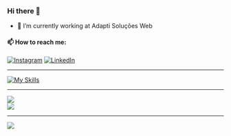 ### Hi there 👋

- 🔭 I’m currently working at Adapti Soluções Web

<!--
**kaioporemlevanto/kaioporemlevanto** is a ✨ _special_ ✨ repository because its `README.md` (this file) appears on your GitHub profile.

Here are some ideas to get you started:

- 🔭 I’m currently working on ...
- 🌱 I’m currently learning ...
- 👯 I’m looking to collaborate on ...
- 🤔 I’m looking for help with ...
- 💬 Ask me about ...
-  ...
- 😄 Pronouns: ...
- ⚡ Fun fact: ...
-->

#### 📫 How to reach me:
[![Instagram](https://img.shields.io/badge/Instagram-%23E4405F.svg?logo=Instagram&logoColor=white)](https://instagram.com/kaioporemlevanto) [![LinkedIn](https://img.shields.io/badge/LinkedIn-%230077B5.svg?logo=linkedin&logoColor=white)](https://linkedin.com/in/kaio-nascimento-lima-0182ba213) 

---
[![My Skills](https://skillicons.dev/icons?i=html,c,css,laravel,mysql,php,py)](https://skillicons.dev)

---
![](https://github-readme-streak-stats.herokuapp.com/?user=kaioporemlevanto&theme=vue&hide_border=false)<br/>
![](https://github-readme-stats.vercel.app/api/top-langs/?username=kaioporemlevanto&theme=vue&hide_border=false&include_all_commits=true&count_private=true&layout=compact)

---
[![](https://visitcount.itsvg.in/api?id=kaioporemlevanto&icon=0&color=0)](https://visitcount.itsvg.in)

<!-- Proudly created with GPRM ( https://gprm.itsvg.in ) -->
